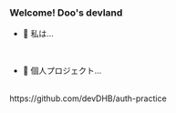 ### Welcome! Doo's devland


- 💬 私は...
<br/>

- 📝 個人プロジェクト...
<br/>
  https://github.com/devDHB/auth-practice
